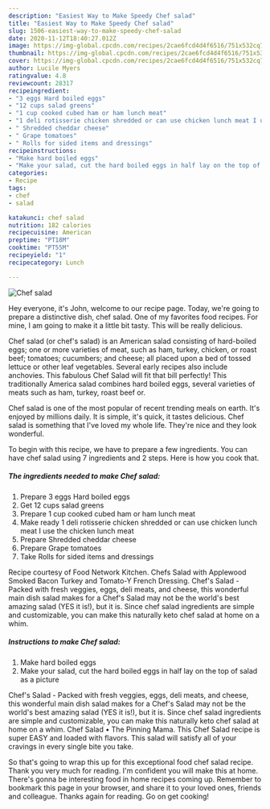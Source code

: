 ```yaml
---
description: "Easiest Way to Make Speedy Chef salad"
title: "Easiest Way to Make Speedy Chef salad"
slug: 1506-easiest-way-to-make-speedy-chef-salad
date: 2020-11-12T18:40:27.012Z
image: https://img-global.cpcdn.com/recipes/2cae6fcd4d4f6516/751x532cq70/chef-salad-recipe-main-photo.jpg
thumbnail: https://img-global.cpcdn.com/recipes/2cae6fcd4d4f6516/751x532cq70/chef-salad-recipe-main-photo.jpg
cover: https://img-global.cpcdn.com/recipes/2cae6fcd4d4f6516/751x532cq70/chef-salad-recipe-main-photo.jpg
author: Lucile Myers
ratingvalue: 4.8
reviewcount: 28317
recipeingredient:
- "3 eggs Hard boiled eggs"
- "12 cups salad greens"
- "1 cup cooked cubed ham or ham lunch meat"
- "1 deli rotisserie chicken shredded or can use chicken lunch meat I use the chicken lunch meat"
- " Shredded cheddar cheese"
- " Grape tomatoes"
- " Rolls for sided items and dressings"
recipeinstructions:
- "Make hard boiled eggs"
- "Make your salad, cut the hard boiled eggs in half lay on the top of salad as a picture"
categories:
- Recipe
tags:
- chef
- salad

katakunci: chef salad 
nutrition: 182 calories
recipecuisine: American
preptime: "PT18M"
cooktime: "PT55M"
recipeyield: "1"
recipecategory: Lunch

---
```



![Chef salad](https://img-global.cpcdn.com/recipes/2cae6fcd4d4f6516/751x532cq70/chef-salad-recipe-main-photo.jpg)

Hey everyone, it's John, welcome to our recipe page. Today, we're going to prepare a distinctive dish, chef salad. One of my favorites food recipes. For mine, I am going to make it a little bit tasty. This will be really delicious.

Chef salad (or chef&#39;s salad) is an American salad consisting of hard-boiled eggs; one or more varieties of meat, such as ham, turkey, chicken, or roast beef; tomatoes; cucumbers; and cheese; all placed upon a bed of tossed lettuce or other leaf vegetables. Several early recipes also include anchovies. This fabulous Chef Salad will fit that bill perfectly! This traditionally America salad combines hard boiled eggs, several varieties of meats such as ham, turkey, roast beef or.

Chef salad is one of the most popular of recent trending meals on earth. It's enjoyed by millions daily. It is simple, it's quick, it tastes delicious. Chef salad is something that I've loved my whole life. They're nice and they look wonderful.


To begin with this recipe, we have to prepare a few ingredients. You can have chef salad using 7 ingredients and 2 steps. Here is how you cook that.

<!--inarticleads1-->

##### The ingredients needed to make Chef salad:

1. Prepare 3 eggs Hard boiled eggs
1. Get 12 cups salad greens
1. Prepare 1 cup cooked cubed ham or ham lunch meat
1. Make ready 1 deli rotisserie chicken shredded or can use chicken lunch meat I use the chicken lunch meat
1. Prepare  Shredded cheddar cheese
1. Prepare  Grape tomatoes
1. Take  Rolls for sided items and dressings


Recipe courtesy of Food Network Kitchen. Chefs Salad with Applewood Smoked Bacon Turkey and Tomato-Y French Dressing. Chef&#39;s Salad - Packed with fresh veggies, eggs, deli meats, and cheese, this wonderful main dish salad makes for a Chef&#39;s Salad may not be the world&#39;s best amazing salad (YES it is!), but it is. Since chef salad ingredients are simple and customizable, you can make this naturally keto chef salad at home on a whim. 

<!--inarticleads2-->

##### Instructions to make Chef salad:

1. Make hard boiled eggs
1. Make your salad, cut the hard boiled eggs in half lay on the top of salad as a picture


Chef&#39;s Salad - Packed with fresh veggies, eggs, deli meats, and cheese, this wonderful main dish salad makes for a Chef&#39;s Salad may not be the world&#39;s best amazing salad (YES it is!), but it is. Since chef salad ingredients are simple and customizable, you can make this naturally keto chef salad at home on a whim. Chef Salad • The Pinning Mama. This Chef Salad recipe is super EASY and loaded with flavors. This salad will satisfy all of your cravings in every single bite you take. 

So that's going to wrap this up for this exceptional food chef salad recipe. Thank you very much for reading. I'm confident you will make this at home. There's gonna be interesting food in home recipes coming up. Remember to bookmark this page in your browser, and share it to your loved ones, friends and colleague. Thanks again for reading. Go on get cooking!

